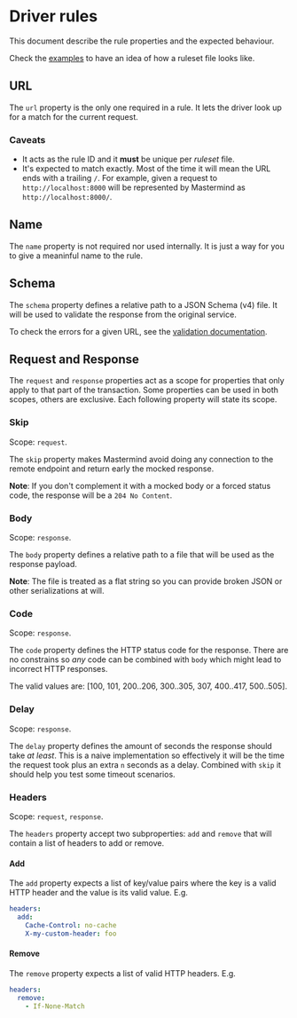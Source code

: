 # Driver rules

This document describe the rule properties and the expected behaviour.

Check the [examples](../test/records) to have an idea of how a ruleset file looks
like.


## URL

The `url` property is the only one required in a rule.  It lets the driver
look up for a match for the current request.

### Caveats

* It acts as the rule ID and it **must** be unique per _ruleset_ file.
* It's expected to match exactly.  Most of the time it will mean the URL ends
with a trailing `/`.  For example, given a request to `http://localhost:8000`
will be represented by Mastermind as `http://localhost:8000/`.


## Name

The `name` property is not required nor used internally.  It is just a way for
you to give a meaninful name to the rule.


## Schema

The `schema` property defines a relative path to a JSON Schema (v4) file.  It
will be used to validate the response from the original service.

To check the errors for a given URL, see the [validation documentation](./validation.md).


## Request and Response

The `request` and `response` properties act as a scope for properties that only
apply to that part of the transaction.  Some properties can be used in both
scopes, others are exclusive.  Each following property will state its scope.

###  Skip

Scope: `request`.

The `skip` property makes Mastermind avoid doing any connection to the remote
endpoint and return early the mocked response.

**Note**: If you don't complement it with a mocked body or a forced status code,
the response will be a `204 No Content`.

### Body

Scope: `response`.

The `body` property defines a relative path to a file that will be used as the
response payload.

**Note**: The file is treated as a flat string so you can provide broken JSON
or other serializations at will.

### Code

Scope: `response`.

The `code` property defines the HTTP status code for the response.  There are
no constrains so _any_ code can be combined with `body` which might lead to
incorrect HTTP responses.

The valid values are: [100, 101, 200..206, 300..305, 307, 400..417, 500..505].

### Delay

Scope: `response`.

The `delay` property defines the amount of seconds the response should take
_at least_. This is a naive implementation so effectively it will be the time
the request took plus an extra `n` seconds as a delay.  Combined with `skip`
it should help you test some timeout scenarios.

### Headers

Scope: `request`, `response`.

The `headers` property accept two subproperties: `add` and `remove` that will
contain a list of headers to add or remove.

#### Add

The `add` property expects a list of key/value pairs where the key is a valid
HTTP header and the value is its valid value. E.g.

```yaml
headers:
  add:
    Cache-Control: no-cache
    X-my-custom-header: foo
```

#### Remove

The `remove` property expects a list of valid HTTP headers. E.g.

```yaml
headers:
  remove:
    - If-None-Match
```
